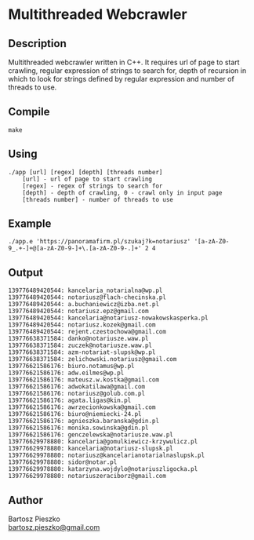 # Multithreaded Webcrawler

## Description
Multithreaded webcrawler written in C++. It requires url of page to start crawling, regular expression of strings to search for, depth of recursion in which to look for strings defined by regular expression and number of threads to use.

## Compile
```
make
```

## Using
```
./app [url] [regex] [depth] [threads number]
    [url] - url of page to start crawling
    [regex] - regex of strings to search for
    [depth] - depth of crawling, 0 - crawl only in input page
    [threads number] - number of threads to use
```

## Example
```
./app.e 'https://panoramafirm.pl/szukaj?k=notariusz' '[a-zA-Z0-9_.+-]+@[a-zA-Z0-9-]+\.[a-zA-Z0-9-.]+' 2 4
```

## Output
```
139776489420544: kancelaria_notarialna@wp.pl
139776489420544: notariusz@flach-checinska.pl
139776489420544: a.buchaniewicz@izba.net.pl
139776489420544: notariusz.epz@gmail.com
139776489420544: kancelaria@notariusz-nowakowskasperka.pl
139776489420544: notariusz.kozek@gmail.com
139776489420544: rejent.czestochowa@gmail.com
139776638371584: danko@notariusze.waw.pl
139776638371584: zuczek@notariusze.waw.pl
139776638371584: azm-notariat-slupsk@wp.pl
139776638371584: zelichowski.notariusz@gmail.com
139776621586176: biuro.notamus@wp.pl
139776621586176: adw.eilmes@wp.pl
139776621586176: mateusz.w.kostka@gmail.com
139776621586176: adwokatilawa@gmail.com
139776621586176: notariusz@golub.com.pl
139776621586176: agata.ligas@kin.pl
139776621586176: awrzecionkowska@gmail.com
139776621586176: biuro@niemiecki-24.pl
139776621586176: agnieszka.baranska@gdin.pl
139776621586176: monika.sowinska@gdin.pl
139776621586176: genczelewska@notariusze.waw.pl
139776629978880: kancelaria@gomulkiewicz-krzywulicz.pl
139776629978880: kancelaria@notariusz-slupsk.pl
139776629978880: notariusz@kancelarianotarialnaslupsk.pl
139776629978880: sidor@notar.pl
139776629978880: katarzyna.wojdylo@notariuszligocka.pl
139776629978880: notariuszeraciborz@gmail.com
```

## Author
Bartosz Pieszko <br/>
bartosz.pieszko@gmail.com
